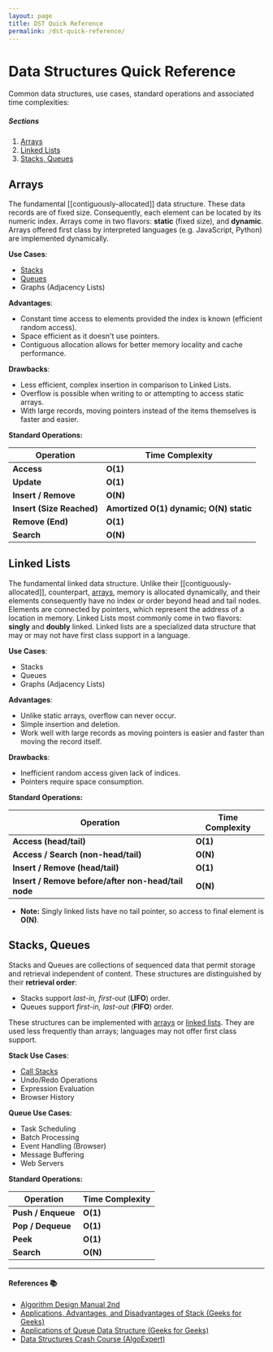 ```yaml
---
layout: page
title: DST Quick Reference
permalink: /dst-quick-reference/
---
```


# Data Structures Quick Reference

Common data structures, use cases, standard operations and associated time complexities:

##### Sections
1. [Arrays](#arrays)
2. [Linked Lists](#linked-lists)
3. [Stacks, Queues](#stacks-queues)

## Arrays

The fundamental [[contiguously-allocated]] data structure. These data records
are of fixed size. Consequently, each element can be located by its numeric
index. Arrays come in two flavors: **static** (fixed size), and **dynamic**.
Arrays offered first class by interpreted languages (e.g. JavaScript, Python)
are implemented dynamically.

**Use Cases**:
- [Stacks](#stacks-queues)
- [Queues](#stacks-queues)
- Graphs (Adjacency Lists)

**Advantages**:
- Constant time access to elements provided the index is known (efficient random
  access).
- Space efficient as it doesn't use pointers.
- Contiguous allocation allows for better memory locality and cache performance.

**Drawbacks**:
- Less efficient, complex insertion in comparison to Linked Lists.
- Overflow is possible when writing to or attempting to access static arrays.
- With large records, moving pointers instead of the items themselves is faster
  and easier.

**Standard Operations:**

| **Operation** | **Time Complexity** |
| -------- | -------- |
| **Access** | **O(1)** |
| **Update** | **O(1)** |
| **Insert / Remove** | **O(N)** |
| **Insert (Size Reached)** | **Amortized O(1) dynamic; O(N) static** |
| **Remove (End)** | **O(1)** |
| **Search** | **O(N)** |

## Linked Lists

The fundamental linked data structure. Unlike their [[contiguously-allocated]],
counterpart, [arrays](#arrays), memory is allocated dynamically,
and their elements consequently have no index or order beyond head and tail
nodes. Elements are connected by pointers, which represent the address of a
location in memory. Linked Lists most commonly come in two flavors: **singly**
and **doubly** linked. Linked lists are a specialized data structure that may or
may not have first class support in a language.

**Use Cases**:
- Stacks
- Queues
- Graphs (Adjacency Lists)

 **Advantages**:
- Unlike static arrays, overflow can never occur.
- Simple insertion and deletion.
- Work well with large records as moving pointers is easier and faster than
  moving the record itself.

**Drawbacks**:
- Inefficient random access given lack of indices.
- Pointers require space consumption.

**Standard Operations:**

| **Operation** | **Time Complexity** |
| -------- | -------- |
| **Access (head/tail)** | **O(1)** |
| **Access / Search (non-head/tail)** | **O(N)** |
| **Insert / Remove (head/tail)** | **O(1)** |
| **Insert / Remove before/after non-head/tail node** | **O(N)** |

- **Note:** Singly linked lists have no tail pointer, so access to final element
  is **O(N)**.

## Stacks, Queues

Stacks and Queues are collections of sequenced data that permit storage and
retrieval independent of content. These structures are distinguished by their
**retrieval order**:

- Stacks support _last-in, first-out_ (**LIFO**) order.
- Queues support _first-in, last-out_ (**FIFO**) order.

These structures can be implemented with [arrays](#arrays) or
[linked lists](#linked-lists). They are used less frequently than arrays;
languages may not offer first class support.

**Stack Use Cases**:

- [Call Stacks](https://en.wikipedia.org/wiki/Call_stack)
- Undo/Redo Operations
- Expression Evaluation
- Browser History


**Queue Use Cases**:

- Task Scheduling
- Batch Processing
- Event Handling (Browser)
- Message Buffering
- Web Servers

**Standard Operations:**

| **Operation** | **Time Complexity** |
| -------- | -------- |
| **Push / Enqueue** | **O(1)** |
| **Pop / Dequeue** | **O(1)** |
| **Peek** | **O(1)** |
| **Search** | **O(N)** |


---
#### References 📚
- [Algorithm Design Manual 2nd](https://www.amazon.com/Algorithm-Design-Manual-Steven-Skiena/dp/1849967202)
- [Applications, Advantages, and Disadvantages of Stack (Geeks for Geeks)](https://www.geeksforgeeks.org/applications-advantages-and-disadvantages-of-stack/)
- [Applications of Queue Data Structure (Geeks for Geeks)](https://www.geeksforgeeks.org/applications-of-queue-data-structure/)
- [Data Structures Crash Course (AlgoExpert)](https://www.algoexpert.io/data-structures)

